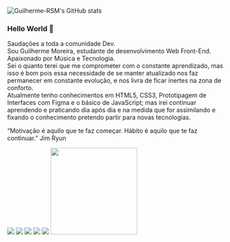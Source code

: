 ![Guilherme-RSM's GitHub stats](https://github-readme-stats.vercel.app/api?username=Guilherme-RSM&show_icons=true&theme=merko)

### Hello World 👋
Saudações a toda a comunidade Dev.<br>
Sou Guilherme Moreira, estudante de desenvolvimento Web Front-End. Apaixonado por Música e Tecnologia.<br>
Sei o quanto terei que me comprometer com o constante aprendizado, mas isso é bom pois essa necessidade de se manter atualizado nos faz permanecer em constante evolução, e nos livra de ficar inertes na zona de conforto.<br>
Atualmente tenho conhecimentos em HTML5, CSS3, Prototipagem de Interfaces com Figma e o básico de JavaScript; mas irei continuar aprendendo e praticando dia após dia e na medida que for assimilando e 
fixando o conhecimento pretendo partir para novas tecnologias.

“Motivação é aquilo que te faz começar. Hábito é aquilo que te faz continuar.”
Jim Ryun



<!--LINKEDIN-->
<a href="https://www.linkedin.com/in/guilherme-rsm/" target="_blank" alt="Link para o Linkedin">
  <img src="https://img.shields.io/badge/-Linkedin-0e76a8?style=flat-square&logo=Linkedin&logoColor=white&link=LINK-DO-SEU-LINKEDIN" /></a>


<!--CODEPEN-->
  <a href="https://codepen.io/guilherme-rsm" target="_blank" alt="Link para o Codepen">
  <img src="https://img.shields.io/badge/-Codepen-000?style=flat-square&labelColor=000&logo=codepen&logoColor=white&link=LINK-DO-SEU-CODEPEN"/></a>
  
  
  <!--YOUTUBE-->
  <a href="https://www.youtube.com/c/GuilhermeMoreira" target="_blank" alt="Link para o Youtube">
  <img src="https://img.shields.io/badge/-Youtube-e02b0f?style=flat-square&labelColor=e02b0f&logo=youtube&logoColor=white&link=LINK-DO-SEU-YOUTUBE"/></a>


  <!--FACEBOOK-->
  <a href="https://www.facebook.com/guilhermemoreira1992" target="_blank" alt="Link para o Facebook">
  <img src="https://img.shields.io/badge/-Facebook-3b5998?style=flat-square&labelColor=3b5998&logo=facebook&logoColor=white&link=LINK-DO-SEU-FACEBOOK"/></a>


  <!--INSTAGRAM-->
  <a href="https://www.instagram.com/guilherme.rsm" target="_blank" alt="Link para o Instagram">
  <img src="https://img.shields.io/badge/-Instagram-c2506d?style=flat-square&labelColor=c2506d&logo=instagram&logoColor=white&link=LINK-DO-SEU-INSTAGRAM"/></a>


  <!--ILUSTRAÇÃO-->
<img src="https://raw.githubusercontent.com/MicaelliMedeiros/micaellimedeiros/master/image/computer-illustration.png" width="200px">

